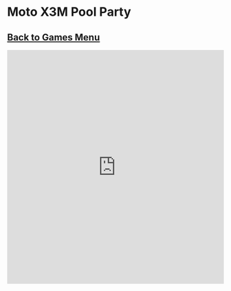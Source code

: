 # Moto X3M Pool Party
## [Back to Games Menu](https://simatalk.github.io/games)

<iframe width='100%' height='545' src='https://games.cdn.famobi.com/html5games/m/moto-x3m-pool-party/v080/?fg_domain=play.famobi.com&fg_aid=A1000-111&fg_uid=b2102250-eb51-4704-9cab-ff296491cc68&fg_pid=e37ab3ce-88cd-4438-9b9c-a37df5d33736&fg_beat=879&original_ref=https%3A%2F%2Fplay.famobi.com%2Fhtml5game%2Fb2102250-eb51-4704-9cab-ff296491cc68%2FA1000-11' frameborder='0' scrolling='no'></iframe>
